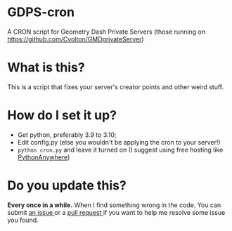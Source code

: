 # GDPS-cron
A CRON script for Geometry Dash Private Servers (those running on https://github.com/Cvolton/GMDprivateServer)
# What is this?
This is a script that fixes your server's creator points and other weird stuff.
# How do I set it up?
* Get python, preferably 3.9 to 3.10;
* Edit config.py (else you wouldn't be applying the cron to your server!)
* `python cron.py` and leave it turned on (I suggest using free hosting like <a href="https://pythonanywhere.com">PythonAnywhere</a>)
# Do you update this?
**Every once in a while.** When I find something wrong in the code. You can submit <a href="https://github.com/RosenGDPS/GDPS-cron/issues"> an issue </a> or a <a href="https://github.com/RosenGDPS/GDPS-cron/pulls"> pull request </a> if you want to help me resolve some issue you found.
